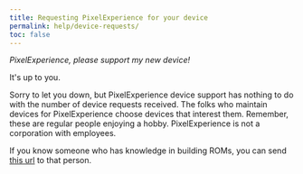 ```yaml
---
title: Requesting PixelExperience for your device
permalink: help/device-requests/
toc: false
---
```


_PixelExperience, please support my new device!_

It's up to you.

Sorry to let you down, but PixelExperience device support has nothing to do with the number of device requests received. The folks who maintain devices for PixelExperience choose devices that interest them. Remember, these are regular people enjoying a hobby. PixelExperience is not a corporation with employees.

If you know someone who has knowledge in building ROMs, you can send [this url](https://github.com/PixelExperience/official_devices/blob/master/README.md) to that person.
